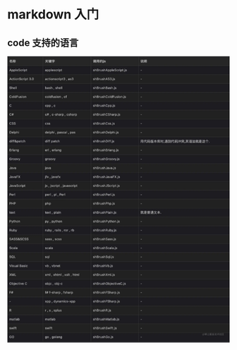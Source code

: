 <!--
 * @作者: 14770137
 * @Date: 2022-09-21 23:56:44
-->
# markdown 入门

## code 支持的语言
![MarkDownType](/image/MarkDownCodeType.png)